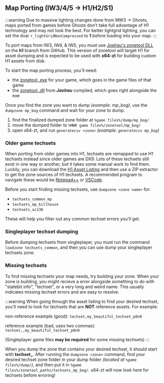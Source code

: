 ## Map Porting (IW3/4/5 -> H1/H2/S1)
:::warning
Due to massive lighting changes done from MW3 -> Ghosts, maps ported from games before Ghosts don't take full advantage of H1 technology and may not look the best. For better lightgrid lighting, you can set the dvar `r_lightGridNonCompressed` to **1** before loading into your map.
:::

To port maps from IW3, IW4, & IW5, you must use [Joelrau's zonetool DLL](https://github.com/Joelrau/zonetool/tree/h1) on the **h1** branch from GitHub. This version of zonetool will target H1 for asset dumping and is expected to be used with **x64-zt** for building custom H1 assets from disk.

To start the map porting process, you'll need:
- the [zonetool .exe](https://github.com/ZoneTool/zonetool-binaries) for your game, which goes in the game files of that game
- the [zonetool .dll](https://github.com/Joelrau/zonetool/tree/h1) from ***Joelrau*** compiled, which goes right alongside the exe

Once you find the zone you want to dump *(example: mp_bog)*, use the `dumpzone mp_bog` command and wait for your zone to dump. 
1. find the finalized dumped zone folder at `%game files%/dump/mp_bog/`
2. move the dumped folder to `%MWR game files%/zonetool/mp_bog/`
3. open x64-zt, and run `generatecsv <zone>` *(example: `generatecsv mp_bog`)*

### Older game techsets
When porting from older games into H1, techsets are remapped to use H1 techsets instead since older games are DX9. Lots of these techsets still exist in one way or another, but it takes some manual work to find them. Luckily, you can download the [H1 Asset Listing](../static/h1_asset_listing.rar) and then use a ZIP extractor to get the zone sources of H1 techsets. A recommended program to navigate these would be [Notepad++](https://notepad-plus-plus.org/downloads/) or [VSCode](https://code.visualstudio.com/).

Before you start finding missing techsets, use `dumpzone <zone name>` for:
- `techsets_common_mp`
- `techsets_mp_killhouse`
- `techsets_ac130`

These will help you filter out any common techset errors you'll get.

### Singleplayer techset dumping
Before dumping techsets from singleplayer, you must run the command `loadzone techsets_common`, and then you can use dump your singleplayer techsets zone.

### Missing techsets
To find missing techsets your map needs, try building your zone. When your zone is building, you might recieve a error alongside something to do with "statebit info", "techset", or a very long and weird name. This usually indicates missing techset errors and are easy to resolve.

:::warning
When going through the asset listing to find your desired techset, you'll need to look for techsets that are **NOT** reference assets. For example:

non-reference example (good):
`techset,my_beautiful_techset_p0n0`

reference example (bad, uses two commas):
`techset,,my_beautiful_techset_p0n0`

(Singleplayer game files **may be required** for some missing techsets)
:::

When you dump the zone that contains your desired techset, it should start with **techset_**. After running the `dumpzone <zone>` command, find your desired techset zone folder in your dump folder *(located at `%game files%/dump/`)*, and then put it in `%game files%/zonetool_paths/techsets_mp_bog/`. x64-zt will now look here for techsets before erroring!
